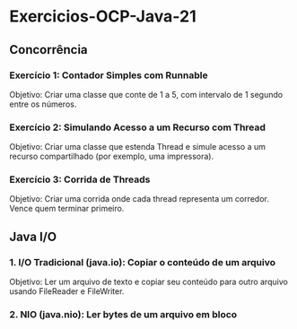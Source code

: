 # Exercicios-OCP-Java-21

## Concorrência

### Exercício 1: Contador Simples com Runnable
Objetivo: Criar uma classe que conte de 1 a 5, com intervalo de 1 segundo entre os números.

### Exercício 2: Simulando Acesso a um Recurso com Thread
Objetivo: Criar uma classe que estenda Thread e simule acesso a um recurso compartilhado (por exemplo, uma impressora).

### Exercício 3: Corrida de Threads
Objetivo: Criar uma corrida onde cada thread representa um corredor. Vence quem terminar primeiro.

## Java I/O

### 1. I/O Tradicional (java.io): Copiar o conteúdo de um arquivo
Objetivo: Ler um arquivo de texto e copiar seu conteúdo para outro arquivo usando FileReader e FileWriter.

### 2. NIO (java.nio): Ler bytes de um arquivo em bloco
